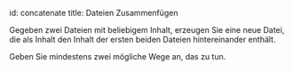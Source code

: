 id: concatenate
title: Dateien Zusammenfügen

Gegeben zwei Dateien mit beliebigem Inhalt, erzeugen Sie eine neue Datei, die als Inhalt den Inhalt der ersten beiden Dateien hintereinander enthält.

Geben Sie mindestens zwei mögliche Wege an, das zu tun.
